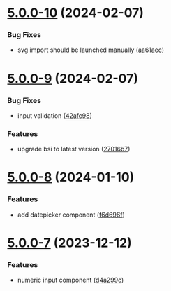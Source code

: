 # [5.0.0-10](https://github.com/italia/design-react-kit/compare/v5.0.0-9...v5.0.0-10) (2024-02-07)

### Bug Fixes

- svg import should be launched manually ([aa61aec](https://github.com/italia/design-react-kit/commit/aa61aecdb8a7ed72feb185c223b841f9512a253c))

# [5.0.0-9](https://github.com/italia/design-react-kit/compare/v5.0.0-8...v5.0.0-9) (2024-02-07)

### Bug Fixes

- input validation ([42afc98](https://github.com/italia/design-react-kit/commit/42afc98f53d442f687727deaf8ab87df0c60d270))

### Features

- upgrade bsi to latest version ([27016b7](https://github.com/italia/design-react-kit/commit/27016b794e94baebfc18e217a4efa57a38178c6e))

# [5.0.0-8](https://github.com/italia/design-react-kit/compare/v5.0.0-7...v5.0.0-8) (2024-01-10)

### Features

- add datepicker component ([f6d696f](https://github.com/italia/design-react-kit/commit/f6d696f8f537ae6b3affc2a40f6a97db0399b371))

# [5.0.0-7](https://github.com/italia/design-react-kit/compare/v5.0.0-6...v5.0.0-7) (2023-12-12)

### Features

- numeric input component ([d4a299c](https://github.com/italia/design-react-kit/commit/d4a299cb43ad138352deab45d552bd33a3be3b19))
